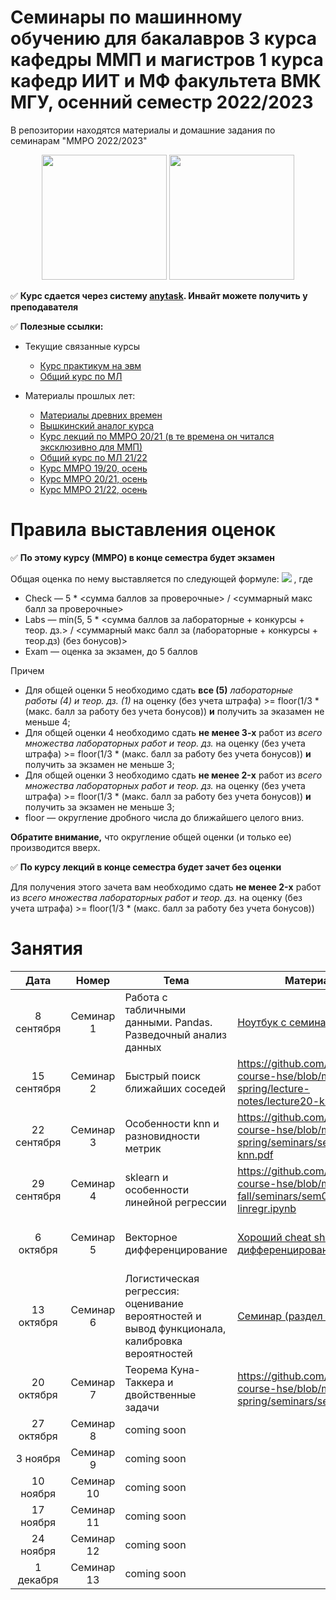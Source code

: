 # Семинары по машинному обучению для бакалавров 3 курса кафедры ММП и магистров 1 курса кафедр ИИТ и МФ факультета ВМК МГУ, осенний семестр 2022/2023
В репозитории находятся материалы и домашние задания по семинарам "ММРО 2022/2023"

<p align="center">
<img src="http://funzoo.ru/uploads/posts/2009-11/1258648863_tn.jpg" height=200pt> <img src="https://github.com/mmp-mmro-team/mmp_mmro_fall_2021/blob/main/trash/kernel_trick.jpg" height=200pt>
</p>

:white_check_mark: **Курс сдается через систему [anytask](ДОБАВИТЬ). Инвайт можете получить у преподавателя**


:white_check_mark: **Полезные ссылки:**

* Текущие связанные курсы
    * [Курс практикум на эвм](https://github.com/mmp-practicum-team/mmp_practicum_fall_2022)
    * [Общий курс по МЛ](https://github.com/MSU-ML-COURSE/ML-COURSE-22-23)

* Материалы прошлых лет:
  * [Материалы древних времен](https://github.com/esokolov/ml-course-msu)
  * [Вышкинский аналог курса](https://github.com/esokolov/ml-course-hse)
  * [Курс лекций по ММРО 20/21 (в те времена он читался эксклюзивно для ММП)](http://www.machinelearning.ru/wiki/index.php?title=%D0%9C%D0%B0%D1%82%D0%B5%D0%BC%D0%B0%D1%82%D0%B8%D1%87%D0%B5%D1%81%D0%BA%D0%B8%D0%B5_%D0%BC%D0%B5%D1%82%D0%BE%D0%B4%D1%8B_%D1%80%D0%B0%D1%81%D0%BF%D0%BE%D0%B7%D0%BD%D0%B0%D0%B2%D0%B0%D0%BD%D0%B8%D1%8F_%D0%BE%D0%B1%D1%80%D0%B0%D0%B7%D0%BE%D0%B2_%28%D0%BA%D1%83%D1%80%D1%81_%D0%BB%D0%B5%D0%BA%D1%86%D0%B8%D0%B9%2C_%D0%92.%D0%92.%D0%9A%D0%B8%D1%82%D0%BE%D0%B2%29)
  * [Общий курс по МЛ 21/22](https://github.com/MSU-ML-COURSE/ML-COURSE-21-22)
  * [Курс ММРО 19/20, осень](https://github.com/mmp-mmro-team/mmp_mmro_fall_2019)
  * [Курс ММРО 20/21, осень](https://github.com/mmp-mmro-team/mmp_mmro_fall_2020)
  * [Курс ММРО 21/22, осень](https://github.com/mmp-mmro-team/mmp_mmro_fall_2021)

# Правила выставления оценок

:white_check_mark: **По этому курсу (ММРО) в конце семестра будет экзамен**

Общая оценка по нему выставляется по следующей формуле:
![](https://github.com/mmp-mmro-team/mmp_mmro_fall_2021/blob/main/trash/formula.png)
, где 

* Check — 5 * <сумма баллов за проверочные> / <суммарный макс балл за проверочные>
* Labs — min(5, 5 * <сумма баллов за лабораторные + конкурсы + теор. дз.> / <суммарный макс балл за (лабораторные + конкурсы + теор.дз) (без бонусов)>
* Exam — оценка за экзамен, до 5 баллов

Причем
* Для общей оценки 5 необходимо сдать **все (5)** _лабораторные работы (4) и теор. дз. (1)_ на оценку (без учета штрафа) >= floor(1/3 * (макс. балл за работу без учета бонусов)) **и** получить за эказамен не меньше 4;
* Для общей оценки 4 необходимо сдать **не менее 3-х** работ из _всего множества лабораторных работ и теор. дз._ на оценку (без учета штрафа) >= floor(1/3 * (макс. балл за работу без учета бонусов)) **и** получить за экзамен не меньше 3;
* Для общей оценки 3 необходимо сдать **не менее 2-x** работ из _всего множества лабораторных работ и теор. дз._ на оценку (без учета штрафа) >= floor(1/3 * (макс. балл за работу без учета бонусов)) **и** получить за экзамен не меньше 3;
* floor — округление дробного числа до ближайшего целого вниз.

**Обратите внимание,** что округление общей оценки (и только ее) производится вверх.

:white_check_mark: **По курсу лекций в конце семестра будет зачет без оценки**

Для получения этого зачета вам необходимо сдать **не менее 2-x** работ из _всего множества лабораторных работ и теор. дз._ на оценку (без учета штрафа) >= floor(1/3 * (макс. балл за работу без учета бонусов))

# Занятия

| Дата | Номер | Тема | Материалы | ДЗ |
| :---: | :---: | --- | --- | --- |
| 8 сентября  | Семинар 1 | Работа с табличными данными. Pandas. Разведочный анализ данных | [Ноутбук с семинара](https://github.com/mmp-mmro-team/mmp_mmro_fall_2022/blob/main/seminars/Seminar1/sem_pandas.ipynb) | [Легкая домашка на пандас](https://github.com/mmp-mmro-team/mmp_mmro_fall_2022/blob/main/homework-practice/Homework_practice_1/numpy_pandas_matplotlib_2022.ipynb)   |
| 15 сентября  | Семинар 2 | Быстрый поиск ближайших соседей | https://github.com/esokolov/ml-course-hse/blob/master/2020-spring/lecture-notes/lecture20-knn.pdf |  ¯\\\_(ツ)\_/¯ |
| 22 сентября  | Семинар 3 | Особенности knn и разновидности метрик |  https://github.com/esokolov/ml-course-hse/blob/master/2020-spring/seminars/sem19-knn.pdf   |  ¯\\\_(ツ)\_/¯ |
| 29 сентября  | Семинар 4 | sklearn и особенности линейной регрессии | https://github.com/esokolov/ml-course-hse/blob/master/2020-fall/seminars/sem02-sklearn-linregr.ipynb | ¯\\\_(ツ)\_/¯ |
| 6 октября | Семинар 5 | Векторное дифференцирование | [Хороший cheat sheet по дифференцированию](https://github.com/mmp-mmro-team/mmp_mmro_fall_2022/blob/master/seminars/sem05_vect_matrix_diff.pdf) | [Домашка на линейную регрессию](https://github.com/mmp-mmro-team/mmp_mmro_fall_2022/blob/main/homework-practice/homework-practice-02-linregr.ipynb)  |
| 13 октября | Семинар 6 | Логистическая регрессия: оценивание вероятностей и вывод функционала, калибровка вероятностей | [Семинар (раздел 1)](https://github.com/esokolov/ml-course-hse/blob/master/2020-fall/lecture-notes/lecture05-linclass.pdf) | ¯\\\_(ツ)\_/¯ |
| 20 октября | Семинар 7 | Теорема Куна-Таккера и двойственные задачи | https://github.com/esokolov/ml-course-hse/blob/master/2020-spring/seminars/sem13-kkt.pdf | ¯\\\_(ツ)\_/¯  |
| 27 октября | Семинар 8 | coming soon |  |  ¯\\\_(ツ)\_/¯ | 
| 3 ноября | Семинар 9 | coming soon |   | ¯\\\_(ツ)\_/¯ |
| 10 ноября | Семинар 10 | coming soon |  | ¯\\\_(ツ)\_/¯ |
| 17 ноября | Семинар 11 | coming soon |  | ¯\\\_(ツ)\_/¯ |
| 24 ноября | Семинар 12 | coming soon |  | ¯\\\_(ツ)\_/¯ |
| 1 декабря | Семинар 13 | coming soon |  | ¯\\\_(ツ)\_/¯ |



   
